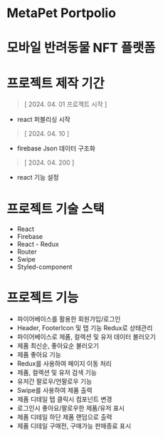 # MetaPet Portpolio
# 모바일 반려동물 NFT 플랫폼

# 프로젝트 제작 기간

> [ 2024. 04. 01 프로젝트 시작 ]
- react 퍼블리싱 시작

> [ 2024. 04. 10 ]
- firebase Json 데이터 구조화
  
> [ 2024. 04. 200 ]
- react 기능 설정

# 프로젝트 기술 스택

- React
- Firebase
- React - Redux
- Router
- Swipe
- Styled-component

 # 프로젝트 기능

 - 파이어베이스를 활용한 회원가입/로그인
 - Header, FooterIcon 및 탭 기능 Redux로 상태관리
 - 파이어베이스로 제품, 컬렉션 및 유저 데이터 불러오기
 - 제품 최신순, 좋아요순 불러오기
 - 제품 좋아요 기능
 - Redux를 사용하여 페이지 이동 처리
 - 제품, 컬렉션 및 유저 검색 기능
 - 유저간 팔로우/언팔로우 기능
 - Swipe를 사용하여 제품 출력
 - 제품 디테일 탭 클릭시 컴포넌트 변경
 - 로그인시 좋아요/팔로우한 제품/유저 표시
 - 제품 디테일 하단 제품 랜덤으로 출력
 - 제품 디테일 구매전, 구매가능 판매종료 표시

  
